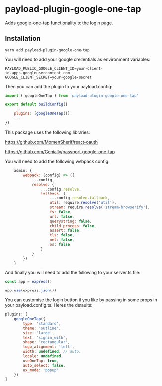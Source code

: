 # payload-plugin-google-one-tap

Adds google-one-tap functionality to the login page.

## Installation

```
yarn add payload-plugin-google-one-tap
```

You will need to add your google credentials as environment variables:
```dotenv
PAYLOAD_PUBLIC_GOOGLE_CLIENT_ID=your-client-id.apps.googleusercontent.com
GOOGLE_CLIENT_SECRET=your-google-secret
```

Then you can add the plugin to your payload.config:

```js
import { googleOneTap } from 'payload-plugin-google-one-tap'

export default buildConfig({
    ...
    plugins: [googleOneTap()],
    ...
})
```

This package uses the following libraries:

https://github.com/MomenSherif/react-oauth

https://github.com/Genially/passport-google-one-tap

You will need to add the following webpack config:

```js
    admin: {
		webpack: (config) => ({
			...config,
			resolve: {
				...config.resolve,
				fallback: {
					...config.resolve.fallback,
					util: require.resolve('util'),
					stream: require.resolve('stream-browserify'),
					fs: false,
					url: false,
					querystring: false,
					child_process: false,
					assert: false,
					tls: false,
					net: false,
					os: false
				}
			}
		})
	}
```

And finally you will need to add the following to your server.ts file:
```js
const app = express()

app.use(express.json())
```

You can customise the login button if you like by passing in some props in your payload.config.ts. Heres the defaults:

```js
plugins: [
	googleOneTap({
		type: 'standard',
		theme: 'outline',
		size: 'large',
		text: 'signin_with',
		shape: 'rectangular',
		logo_alignment: 'left',
		width: undefined, // auto,
		locale: undefined,
		useOneTap: true,
		auto_select: false,
		ux_mode: 'popup'
	})
]
```

